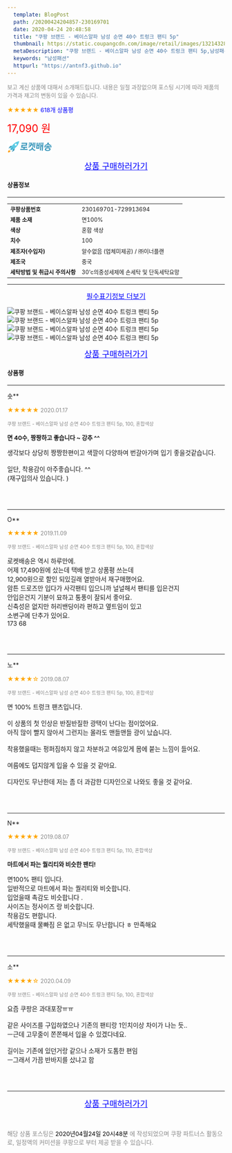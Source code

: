 ```yaml
---
  template: BlogPost
  path: /20200424204857-230169701
  date: 2020-04-24 20:48:58
  title: "쿠팡 브랜드 - 베이스알파 남성 순면 40수 트렁크 팬티 5p"
  thumbnail: https://static.coupangcdn.com/image/retail/images/13214328678692-463847ab-2c4f-4882-bf6f-0970a747e4b3.jpg
  metaDescription: "쿠팡 브랜드 - 베이스알파 남성 순면 40수 트렁크 팬티 5p,남성패션"
  keywords: "남성패션"
  httpurl: "https://antnf3.github.io"
---
```

  
<span style="color: #888;font-size:0.8rem">보고 계신 상품에 대해서 소개해드립니다.
내용은 일절 과장없으며 포스팅 시기에 따라 제품의 가격과 재고의 변동이 있을 수 있습니다.</span>
  
<span style="color: orange;">★★★★★</span> <span style="color: blue;font-size: 0.85rem;">618개 상품평</span>

<span style="font-size: 0.9rem"></span> 

<span style="color: red;font-size: 1.5rem;">17,090 원</span>

![로켓배송](/assets/rocket_logo.png)

<p align="center"><a href="http://me2.do/5xN9DySG" style="font-size: 1.2rem; color: blue;">상품 구매하러가기</a></p>

#### 상품정보

---

|                  |                       |
| ---------------- | --------------------- |
| **<span style="font-size:0.8rem;">쿠팡상품번호</span>** | <span style="font-size:0.8rem;">230169701-729913694</span> |
| **<span style="font-size:0.8rem;">제품 소재</span>**    | <span style="font-size:0.8rem;">면100%</span>        |
| **<span style="font-size:0.8rem;">색상</span>**    | <span style="font-size:0.8rem;">혼합 색상</span>        |
| **<span style="font-size:0.8rem;">치수</span>**    | <span style="font-size:0.8rem;">100</span>        |
| **<span style="font-size:0.8rem;">제조자(수입자)</span>**    | <span style="font-size:0.8rem;">알수없음 (업체미제공) / ㈜이너플랜</span>        |
| **<span style="font-size:0.8rem;">제조국</span>**    | <span style="font-size:0.8rem;">중국</span>        |
| **<span style="font-size:0.8rem;">세탁방법 및 취급시 주의사항</span>**    | <span style="font-size:0.8rem;">30'c의중성세제에 손세탁 및 단독세탁요망</span>        |




---

<p align="center"><a href="http://me2.do/5xN9DySG" style="font-size: 1rem; color: blue;">필수표기정보 더보기</a></p>

![쿠팡 브랜드 - 베이스알파 남성 순면 40수 트렁크 팬티 5p](http://thumbnail8.coupangcdn.com/thumbnails/remote/q89/image/retail/images/491730416248187-83412128-ed69-493b-955d-205e3754200d.jpg)
![쿠팡 브랜드 - 베이스알파 남성 순면 40수 트렁크 팬티 5p](http://thumbnail7.coupangcdn.com/thumbnails/remote/q89/image/retail/images/491730946928516-7851e365-e0ba-4cdc-9e12-05cbf03cca44.jpg)
![쿠팡 브랜드 - 베이스알파 남성 순면 40수 트렁크 팬티 5p](http://thumbnail10.coupangcdn.com/thumbnails/remote/q89/image/retail/images/491731162001271-90bd0cca-e8d5-4430-8209-69cfc6368eaa.jpg)
![쿠팡 브랜드 - 베이스알파 남성 순면 40수 트렁크 팬티 5p](http://thumbnail10.coupangcdn.com/thumbnails/remote/q89/image/retail/images/491731127768536-be0a88a3-1e7e-4359-832f-be710a42bf8a.jpg)

<p align="center"><a href="http://me2.do/5xN9DySG" style="font-size: 1.2rem; color: blue;">상품 구매하러가기</a></p>

#### 상품평
  
---
  
숏**
    
<span style="color: orange;">★★★★★</span> <span style="font-size:0.8rem;color: #888;">2020.01.17</span>
    
<span style="color: #888;font-size:0.7rem">쿠팡 브랜드 - 베이스알파 남성 순면 40수 트렁크 팬티 5p, 100, 혼합색상</span>
    
<span style="font-size:0.85rem">**면 40수, 짱짱하고 좋습니다 ~ 강추 ^^**</span>
    
<span style="font-size: 0.9rem;">생각보다 상당히 짱짱한편이고 색깔이 다양하여 번갈아가며 입기 좋을것같습니다. <br/><br/>일단, 착용감이 아주좋습니다. ^^ <br/>(재구입의사 있습니다. )</span>
    
<br>
<br>

---
  
O**
    
<span style="color: orange;">★★★★★</span> <span style="font-size:0.8rem;color: #888;">2019.11.09</span>
    
<span style="color: #888;font-size:0.7rem">쿠팡 브랜드 - 베이스알파 남성 순면 40수 트렁크 팬티 5p, 100, 혼합색상</span>
    

    
<span style="font-size: 0.9rem;">로켓배송은 역시 하루만에.<br/>어제 17,490원에 샀는데 택배 받고 상품평 쓰는데<br/>12,900원으로 할인 되있길래 열받아서 재구매했어요.<br/>암튼 드로즈만 입다가 사각팬티 입으니까 널널해서 팬티를 입은건지<br/>안입은건지 기분이 묘하고 통풍이 잘되서 좋아요.<br/>신축성은 없지만 허리밴딩이라 편하고 옆트임이 있고<br/>소변구에 단추가 있어요.<br/>173 68</span>
    
<br>
<br>

---
  
노**
    
<span style="color: orange;">★★★★☆</span> <span style="font-size:0.8rem;color: #888;">2019.08.07</span>
    
<span style="color: #888;font-size:0.7rem">쿠팡 브랜드 - 베이스알파 남성 순면 40수 트렁크 팬티 5p, 100, 혼합색상</span>
    

    
<span style="font-size: 0.9rem;">면 100% 트렁크 팬츠입니다.<br/><br/>이 상품의 첫 인상은 반질반질한 광택이 난다는 점이었어요.<br/>아직 많이 빨지 않아서 그런지는 몰라도 맨들맨들 광이 났습니다.<br/><br/>착용했을때는 펑퍼짐하지 않고 차분하고 여유있게 몸에 붙는 느낌이 들어요. <br/><br/>여름에도 덥지않게 입을 수 있을 것 같아요.<br/><br/>디자인도 무난한데 저는 좀 더 과감한 디자인으로 나와도 좋을 것 같아요.</span>
    
<br>
<br>

---
  
N**
    
<span style="color: orange;">★★★★★</span> <span style="font-size:0.8rem;color: #888;">2019.08.07</span>
    
<span style="color: #888;font-size:0.7rem">쿠팡 브랜드 - 베이스알파 남성 순면 40수 트렁크 팬티 5p, 110, 혼합색상</span>
    
<span style="font-size:0.85rem">**마트에서 파는 퀄리티와 비슷한 팬티!**</span>
    
<span style="font-size: 0.9rem;">면100% 팬티 입니다.<br/>일반적으로 마트에서 파는 퀄리티와 비슷합니다.<br/>입었을때 촉감도 비슷합니다 .<br/>사이즈는 정사이즈 랑 비슷합니다. <br/>착용감도 편합니다.<br/>세탁했을때 물빠짐 은 없고 무늬도 무난합니다 ㅎ 만족해요</span>
    
<br>
<br>

---
  
소**
    
<span style="color: orange;">★★★★☆</span> <span style="font-size:0.8rem;color: #888;">2020.04.09</span>
    
<span style="color: #888;font-size:0.7rem">쿠팡 브랜드 - 베이스알파 남성 순면 40수 트렁크 팬티 5p, 100, 혼합색상</span>
    

    
<span style="font-size: 0.9rem;">요즘 쿠팡은 과대포장ㅠㅠ<br/><br/>같은 사이즈를 구입하였으나 기존의 팬티랑 1인치이상 차이가 나는 듯..<br/>ㅡ근데 고무줄이 쫀쫀해서 입을 수 있겠다네요.<br/><br/>길이는 기존에 있던거랑 같으나 소재가 도톰한 편임<br/>ㅡ그래서 가끔 반바지를 샀냐고 함</span>
    
<br>
<br>


  
---
  
<p align="center"><a href="http://me2.do/5xN9DySG" style="font-size: 1.2rem; color: blue;">상품 구매하러가기</a></p>
  
<br>
  
<span style="font-size: 0.85rem; color: #888;">해당 상품 포스팅은 <span style="color: #000;"> 2020년04월24일 20시48분 </span> 에 작성되었으며 쿠팡 파트너스 활동으로, 일정액의 커미션을 쿠팡으로 부터 제공 받을 수 있습니다.</span>